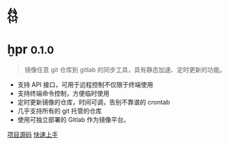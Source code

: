 ![logo](_media/icon.png)

# ḫpr <small>0.1.0</small>

> 镜像任意 git 仓库到 gitlab 的同步工具，具有静态加速、定时更新的功能。

* 支持 API 接口，可用于远程控制不仅限于终端使用
* 支持终端命令控制，方便临时使用
* 定时更新镜像的仓库，时间可调，告别不靠谱的 crontab
* 几乎支持所有的 git 托管的仓库
* 使用可独立部署的 Gitlab 作为镜像平台。

[项目源码](https://github.com/icyleaf/hpr/)
[快速上手](#ḫpr)
